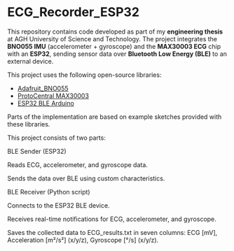 # ECG_Recorder_ESP32
This repository contains code developed as part of my **engineering thesis** at AGH University of Science and Technology.   The project integrates the **BNO055 IMU** (accelerometer + gyroscope) and the **MAX30003 ECG** chip with an **ESP32**, sending sensor data over **Bluetooth Low Energy (BLE)** to an external device.  

This project uses the following open-source libraries:
- [Adafruit_BNO055](https://github.com/adafruit/Adafruit_BNO055)
- [ProtoCentral MAX30003](https://github.com/Protocentral/protocentral_max30003)
- [ESP32 BLE Arduino](https://github.com/nkolban/ESP32_BLE_Arduino)

Parts of the implementation are based on example sketches provided with these libraries.

This project consists of two parts:

BLE Sender (ESP32)

Reads ECG, accelerometer, and gyroscope data.

Sends the data over BLE using custom characteristics.

BLE Receiver (Python script)

Connects to the ESP32 BLE device.

Receives real-time notifications for ECG, accelerometer, and gyroscope.

Saves the collected data to ECG_results.txt in seven columns: ECG [mV], Acceleration [m²/s²] (x/y/z), Gyroscope [°/s] (x/y/z).
